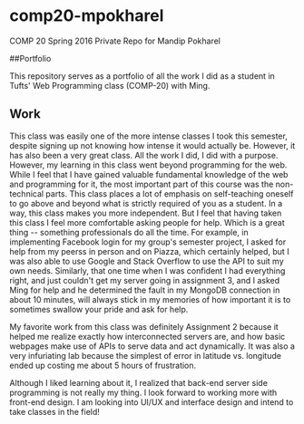 # comp20-mpokharel
COMP 20 Spring 2016 Private Repo for Mandip Pokharel

##Portfolio

This repository serves as a portfolio of all the work I did as a student in Tufts' Web Programming class (COMP-20) with Ming.

## Work
This class was easily one of the more intense classes I took this semester, despite signing up not knowing how intense it would actually be.
However, it has also been a very great class. All the work I did, I did with a purpose. However, my learning in this class went beyond
programming for the web. While I feel that I have gained valuable fundamental knowledge of the web and programming for it, the most 
important part of this course was the non-technical parts. This class places a lot of emphasis on self-teaching oneself to go above and beyond
what is strictly required of you as a student. In a way, this class makes you more independent. But I feel that having taken this class
I feel more comfortable asking people for help. Which is a great thing -- something professionals do all the time.
For example, in implementing Facebook login for my group's semester project, I asked for help from my peerss in person and on Piazza, which 
certainly helped, but I was also able to use Google and Stack Overflow to use the API to suit my own needs. Similarly, that one time when
I was confident I had everything right, and just couldn't get my server going in assignment 3, and I asked Ming for help and he determined the
fault in my MongoDB connection in about 10 minutes, will always stick in my memories of how important it is to sometimes swallow your pride 
and ask for help.


My favorite work from this class was definitely Assignment 2 because it helped me realize exactly how interconnected servers are, and how
basic webpages make use of APIs to serve data and act dynamically. It was also a very infuriating lab because the simplest of error in latitude
vs. longitude ended up costing me about 5 hours of frustration.


Although I liked learning about it, I realized that back-end server side programming is not really my thing. I look forward to working more
with front-end design. I am looking into UI/UX and interface design and intend to take classes in the field!


